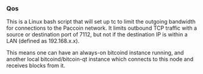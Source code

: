 ### Qos ###

This is a Linux bash script that will set up tc to limit the outgoing bandwidth for connections to the Paccoin network. It limits outbound TCP traffic with a source or destination port of 7112, but not if the destination IP is within a LAN (defined as 192.168.x.x).

This means one can have an always-on bitcoind instance running, and another local bitcoind/bitcoin-qt instance which connects to this node and receives blocks from it.
